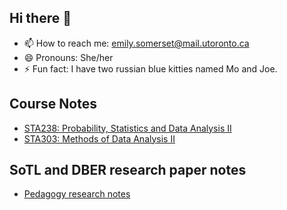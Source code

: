 ## Hi there 👋

- 📫 How to reach me: emily.somerset@mail.utoronto.ca
- 😄 Pronouns: She/her
- ⚡ Fun fact: I have two russian blue kitties named Mo and Joe. 

## Course Notes

- [STA238: Probability, Statistics and Data Analysis II](https://emilysomerset.github.io/sta238-notes)
- [STA303: Methods of Data Analysis II](https://emilysomerset.github.io/sta303-notes)

## SoTL and DBER research paper notes
- [Pedagogy research notes](https://emilysomerset.github.io/SOTL-DBER-notes)
